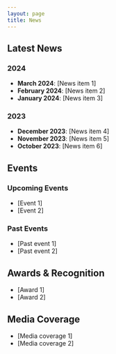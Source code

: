 ```yaml
---
layout: page
title: News
---
```


## Latest News

### 2024
- **March 2024**: [News item 1]
- **February 2024**: [News item 2]
- **January 2024**: [News item 3]

### 2023
- **December 2023**: [News item 4]
- **November 2023**: [News item 5]
- **October 2023**: [News item 6]

## Events

### Upcoming Events
- [Event 1]
- [Event 2]

### Past Events
- [Past event 1]
- [Past event 2]

## Awards & Recognition
- [Award 1]
- [Award 2]

## Media Coverage
- [Media coverage 1]
- [Media coverage 2] 
